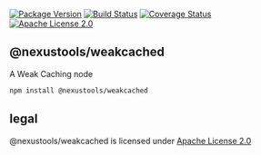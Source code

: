 [![Package Version](https://img.shields.io/npm/v/lru-weak-cache.svg)](https://www.npmjs.org/package/@nexustools/weakcached) [![Build Status](https://travis-ci.org/NexusTools/@nexustools/weakcached.svg)](https://travis-ci.org/NexusTools/@nexustools/weakcached) [![Coverage Status](https://img.shields.io/coveralls/NexusTools/@nexustools/weakcached.svg)](https://coveralls.io/r/NexusTools/@nexustools/weakcached?branch=master) [![Apache License 2.0](http://img.shields.io/hexpm/l/plug.svg)](http://www.apache.org/licenses/LICENSE-2.0.html)

@nexustools/weakcached
--------------------
A Weak Caching node

```bash
npm install @nexustools/weakcached
```

legal
-----
@nexustools/weakcached is licensed under [Apache License 2.0](LICENSE.md)
